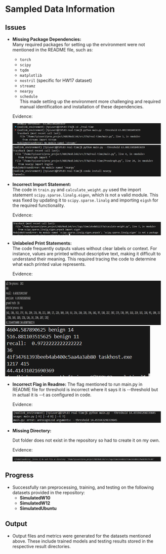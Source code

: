 # Sampled Data Information  

## Issues  

- **Missing Package Dependencies:**  
  Many required packages for setting up the environment were not mentioned in the README file, such as:  
    - `torch`  
    - `scipy`  
    - `tqdm`  
    - `matplotlib`  
    - `nostril` (specific for HW17 dataset)  
    - `streamz`  
    - `nearpy`  
    - `schedule`  
  This made setting up the environment more challenging and required manual identification and installation of these dependencies.  

  Evidence:

  ![Alt text](imgs/dependency-1.png "streamz installation")
  ![Alt text](imgs/dependency-2.png "nearpy installation")


- **Incorrect Import Statement:**  
  The code in `train.py` and `calculate_weight.py` used the import statement `scipy.sparse.linalg.eigen`, which is not a valid module. This was fixed by updating it to `scipy.sparse.linalg` and importing `eigsh` for the required functionality. 

   Evidence:

  ![Alt text](imgs/scipy.png)
  

- **Unlabeled Print Statements:**  
  The code frequently outputs values without clear labels or context. For instance, values are printed without descriptive text, making it difficult to understand their meaning. This required tracing the code to determine what each printed value represents.

  Evidence:  

![Alt text](imgs/just-num1.png)
![Alt text](imgs/just-num2.png)

- **Incorrect Flag in Readme:** 
  The flag mentioned to run main.py in README file for threshold is incorrect where it says it is --threshold but in actual it is --t as configured in code.

  Evidence:

  ![Alt text](imgs/flag-error.png)

- **Missing Directory:**   

   Dot folder does not exist in the repository so had to create it on my own.

   Evidence:

  ![Alt text](imgs/no-folder.png)



## Progress  

- Successfully ran preprocessing, training, and testing on the following datasets provided in the repository:  
  - **SimulatedW10**  
  - **SimulatedW12**  
  - **SimulatedUbuntu**  

## Output  

- Output files and metrics were generated for the datasets mentioned above. These include trained models and testing results stored in the respective result directories.  



